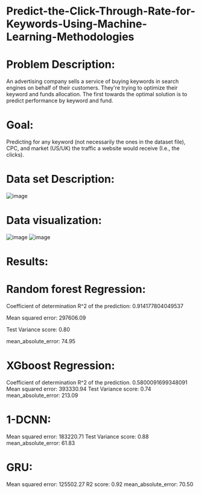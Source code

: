 # Predict-the-Click-Through-Rate-for-Keywords-Using-Machine-Learning-Methodologies

# Problem Description:
An advertising company sells a service of buying keywords in search engines on behalf of their customers. They're trying to optimize their keyword and funds allocation. The first towards the optimal solution is to predict performance by keyword and fund. 

# Goal: 
Predicting for any keyword (not necessarily the ones in the dataset file), CPC, and market (US/UK) the traffic a website would receive (I.e., the clicks). 

# Data set Description: 

![image](https://user-images.githubusercontent.com/41851165/67200400-4168dc00-f421-11e9-816d-23bf5e1a39ca.png)

# Data visualization:

![image](https://user-images.githubusercontent.com/41851165/67200471-7d9c3c80-f421-11e9-9f01-e1b5734fb7d2.png)
![image](https://user-images.githubusercontent.com/41851165/67200493-8987fe80-f421-11e9-996a-c587c2d77991.png)


# Results:

# Random forest Regression:
Coefficient of determination R^2 of the prediction:  0.914177804049537

Mean squared error: 297606.09

Test Variance score: 0.80

mean_absolute_error: 74.95

# XGboost Regression:
Coefficient of determination R^2 of the prediction.  0.5800091699348091
Mean squared error: 393330.94
Test Variance score: 0.74
mean_absolute_error: 213.09


# 1-DCNN:
Mean squared error: 183220.71
Test Variance score: 0.88
mean_absolute_error: 61.83

# GRU:
Mean squared error: 125502.27
R2 score: 0.92
mean_absolute_error: 70.50
